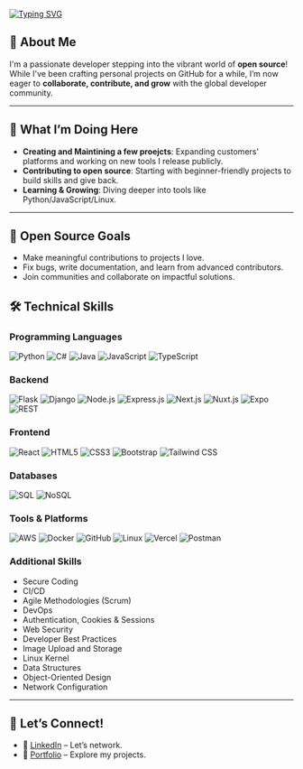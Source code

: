 [![Typing SVG](https://readme-typing-svg.herokuapp.com/demo/?lines=Ciao!%F0%9F%91%8B;I'm+Giacomo)](https://git.io/typing-svg)

## 🌱 About Me
I'm a passionate developer stepping into the vibrant world of **open source**! While I've been crafting personal projects on GitHub for a while, I’m now eager to **collaborate, contribute, and grow** with the global developer community.

---

## 🔭 What I’m Doing Here
- **Creating and Maintining a few proejcts**: Expanding customers' platforms and working on new tools I release publicly.
- **Contributing to open source**: Starting with beginner-friendly projects to build skills and give back.
- **Learning & Growing**: Diving deeper into tools like Python/JavaScript/Linux.
---

## 📌 Open Source Goals  
- Make meaningful contributions to projects I love.
- Fix bugs, write documentation, and learn from advanced contributors.
- Join communities and collaborate on impactful solutions.

## 🛠️ Technical Skills

### **Programming Languages**
![Python](https://img.shields.io/badge/Python-3776AB?style=flat&logo=python&logoColor=white)
![C#](https://img.shields.io/badge/C%23-239120?style=flat&logo=c-sharp&logoColor=white)
![Java](https://img.shields.io/badge/Java-007396?style=flat&logo=java&logoColor=white)
![JavaScript](https://img.shields.io/badge/JavaScript-F7DF1E?style=flat&logo=javascript&logoColor=white)
![TypeScript](https://img.shields.io/badge/TypeScript-007ACC?style=flat&logo=typescript&logoColor=white)


### **Backend**
![Flask](https://img.shields.io/badge/Flask-000000?style=flat&logo=flask&logoColor=white)
![Django](https://img.shields.io/badge/Django-092E20?style=flat&logo=django&logoColor=white)
![Node.js](https://img.shields.io/badge/Node.js-339933?style=flat&logo=node.js&logoColor=white)
![Express.js](https://img.shields.io/badge/Express.js-000000?style=flat&logo=express&logoColor=white)
![Next.js](https://img.shields.io/badge/Next.js-000000?style=flat&logo=next.js&logoColor=white)
![Nuxt.js](https://img.shields.io/badge/Nuxt.js-00C58E?style=flat&logo=nuxt.js&logoColor=white)
![Expo](https://img.shields.io/badge/Expo-000020?style=flat&logo=expo&logoColor=white)
![REST](https://img.shields.io/badge/REST-000000?style=flat&logo=rest&logoColor=white)

### **Frontend**
![React](https://img.shields.io/badge/React-61DAFB?style=flat&logo=react&logoColor=white)
![HTML5](https://img.shields.io/badge/HTML5-E34F26?style=flat&logo=html5&logoColor=white)
![CSS3](https://img.shields.io/badge/CSS3-1572B6?style=flat&logo=css3&logoColor=white)
![Bootstrap](https://img.shields.io/badge/Bootstrap-7952B3?style=flat&logo=bootstrap&logoColor=white)
![Tailwind CSS](https://img.shields.io/badge/Tailwind_CSS-38B2AC?style=flat&logo=tailwind-css&logoColor=white)

### **Databases**
![SQL](https://img.shields.io/badge/SQL-4479A1?style=flat&logo=sql&logoColor=white)
![NoSQL](https://img.shields.io/badge/NoSQL-000000?style=flat&logo=nosql&logoColor=white)

### **Tools & Platforms**
![AWS](https://img.shields.io/badge/AWS-232F3E?style=flat&logo=amazon-aws&logoColor=white)
![Docker](https://img.shields.io/badge/Docker-2496ED?style=flat&logo=docker&logoColor=white)
![GitHub](https://img.shields.io/badge/GitHub-181717?style=flat&logo=github&logoColor=white)
![Linux](https://img.shields.io/badge/Linux-FCC624?style=flat&logo=linux&logoColor=black)
![Vercel](https://img.shields.io/badge/Vercel-000000?style=flat&logo=vercel&logoColor=white)
![Postman](https://img.shields.io/badge/Postman-FF6C37?style=flat&logo=postman&logoColor=white)

### **Additional Skills**
- Secure Coding
- CI/CD
- Agile Methodologies (Scrum)
- DevOps
- Authentication, Cookies & Sessions
- Web Security
- Developer Best Practices
- Image Upload and Storage
- Linux Kernel
- Data Structures
- Object-Oriented Design
- Network Configuration

---

## 💬 Let’s Connect!
- 💼 [LinkedIn](https://linkedin.com/in/giacomol) – Let’s network.
- 🌟 [Portfolio](https://giacomolorenzi.info/) – Explore my projects.
